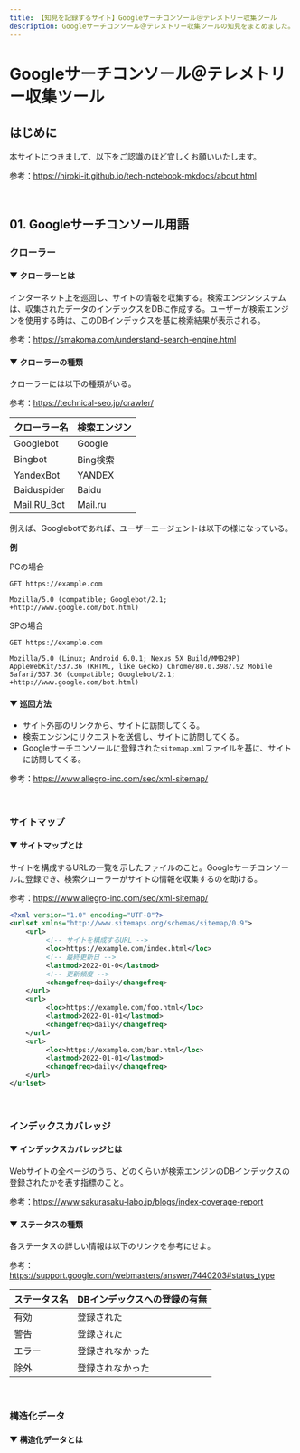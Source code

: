 ```yaml
---
title: 【知見を記録するサイト】Googleサーチコンソール＠テレメトリー収集ツール
description: Googleサーチコンソール＠テレメトリー収集ツールの知見をまとめました。
---
```


# Googleサーチコンソール＠テレメトリー収集ツール

## はじめに

本サイトにつきまして、以下をご認識のほど宜しくお願いいたします。

参考：https://hiroki-it.github.io/tech-notebook-mkdocs/about.html

<br>

## 01. Googleサーチコンソール用語

### クローラー

#### ▼ クローラーとは

インターネット上を巡回し、サイトの情報を収集する。検索エンジンシステムは、収集されたデータのインデックスをDBに作成する。ユーザーが検索エンジンを使用する時は、このDBインデックスを基に検索結果が表示される。

参考：https://smakoma.com/understand-search-engine.html

#### ▼ クローラーの種類

クローラーには以下の種類がいる。

参考：https://technical-seo.jp/crawler/

| クローラー名 | 検索エンジン |
| :----------- | :----------- |
| Googlebot    | Google       |
| Bingbot      | Bing検索     |
| YandexBot    | YANDEX       |
| Baiduspider  | Baidu        |
| Mail.RU_Bot  | Mail.ru      |

例えば、Googlebotであれば、ユーザーエージェントは以下の様になっている。

**例**

PCの場合

```http
GET https://example.com

Mozilla/5.0 (compatible; Googlebot/2.1; +http://www.google.com/bot.html)
```

SPの場合

```http
GET https://example.com

Mozilla/5.0 (Linux; Android 6.0.1; Nexus 5X Build/MMB29P) AppleWebKit/537.36 (KHTML, like Gecko) Chrome/80.0.3987.92 Mobile Safari/537.36 (compatible; Googlebot/2.1; +http://www.google.com/bot.html)
```

#### ▼ 巡回方法

- サイト外部のリンクから、サイトに訪問してくる。
- 検索エンジンにリクエストを送信し、サイトに訪問してくる。
- Googleサーチコンソールに登録された```sitemap.xml```ファイルを基に、サイトに訪問してくる。

参考：https://www.allegro-inc.com/seo/xml-sitemap/

<br>

### サイトマップ

#### ▼ サイトマップとは

サイトを構成するURLの一覧を示したファイルのこと。Googleサーチコンソールに登録でき、検索クローラーがサイトの情報を収集するのを助ける。

参考：https://www.allegro-inc.com/seo/xml-sitemap/

```xml
<?xml version="1.0" encoding="UTF-8"?>
<urlset xmlns="http://www.sitemaps.org/schemas/sitemap/0.9">
    <url>
         <!-- サイトを構成するURL -->
         <loc>https://example.com/index.html</loc>
         <!-- 最終更新日 -->
         <lastmod>2022-01-0</lastmod>
         <!-- 更新頻度 -->
         <changefreq>daily</changefreq>
    </url>
    <url>
         <loc>https://example.com/foo.html</loc>
         <lastmod>2022-01-01</lastmod>
         <changefreq>daily</changefreq>
    </url>
    <url>
         <loc>https://example.com/bar.html</loc>
         <lastmod>2022-01-01</lastmod>
         <changefreq>daily</changefreq>
    </url>
</urlset>
```

<br>

### インデックスカバレッジ

#### ▼ インデックスカバレッジとは

Webサイトの全ページのうち、どのくらいが検索エンジンのDBインデックスの登録されたかを表す指標のこと。

参考：https://www.sakurasaku-labo.jp/blogs/index-coverage-report

#### ▼ ステータスの種類

各ステータスの詳しい情報は以下のリンクを参考にせよ。

参考：https://support.google.com/webmasters/answer/7440203#status_type

| ステータス名 | DBインデックスへの登録の有無 |
| ------------ | ---------------------------- |
| 有効         | 登録された                   |
| 警告         | 登録された                   |
| エラー       | 登録されなかった             |
| 除外         | 登録されなかった           |

<br>

### 構造化データ

#### ▼ 構造化データとは

<br>
